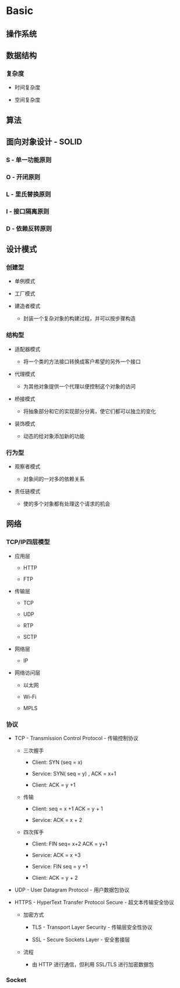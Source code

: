 # Basic


## 操作系统

## 数据结构

### 复杂度

- 时间复杂度

- 空间复杂度

## 算法

## 面向对象设计 - SOLID

### S - 单一功能原则

### O - 开闭原则

### L - 里氏替换原则

### I - 接口隔离原则

### D - 依赖反转原则

## 设计模式

### 创建型

- 单例模式

- 工厂模式

- 建造者模式

	- 封装一个复杂对象的构建过程，并可以按步骤构造

### 结构型

- 适配器模式

	- 将一个类的方法接口转换成客户希望的另外一个接口

- 代理模式

	- 为其他对象提供一个代理以便控制这个对象的访问

- 桥接模式

	- 将抽象部分和它的实现部分分离，使它们都可以独立的变化

- 装饰模式

	- 动态的给对象添加新的功能

### 行为型

- 观察者模式

	- 对象间的一对多的依赖关系

- 责任链模式

	- 使的多个对象都有处理这个请求的机会

## 网络

### TCP/IP四层模型

- 应用层

	- HTTP

	- FTP

- 传输层

	- TCP

	- UDP

	- RTP

	- SCTP

- 网络层

	- IP

- 网络访问层

	- 以太网

	- Wi-Fi

	- MPLS

### 协议

- TCP - Transmission Control Protocol - 传输控制协议

	- 三次握手

		- Client: SYN (seq = x)

		- Service: SYN( seq = y) , ACK = x+1

		- Client: ACK = y +1

	- 传输

		- Client: seq = x +1 ACK = y + 1

		- Service: ACK = x + 2

	- 四次挥手

		- Client: FIN seq= x+2 ACK = y+1

		- Service: ACK = x +3

		- Service: FIN seq = y +1 

		- Client: ACK = y + 2

- UDP - User Datagram Protocol - 用户数据包协议

- HTTPS - HyperText Transfer Protocol Secure - 超文本传输安全协议

	- 加密方式

		- TLS - Transport Layer Security - 传输层安全性协议

		- SSL - Secure Sockets Layer - 安全套接层

	- 流程

		- 由 HTTP 进行通信，但利用 SSL/TLS 进行加密数据包

### Socket


